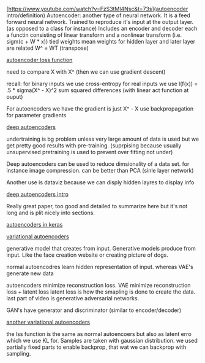 [https://www.youtube.com/watch?v=FzS3tMl4Nsc&t=73s](autoencoder intro/definition)
Autoencoder: another type of neural network. It is a feed forward neural network.
Trained to reproduce it's input at the output layer. (as opposed to a class for instance)
Includes an encoder and decoder each a functin consisting of linear transform and 
a nonlinear transform (i.e. sigm(c + W * x)) 
tied weights mean weights for hidden layer and later layer are related W^ = WT (transpose)

[autoencoder loss function](https://www.youtube.com/watch?v=xTU79Zs4XKY)

need to compare X with X^ (then we can use gradient descent)

recall: for binary inputs we use cross-entropy
for real inputs we use l(f(x)) = .5 * sigma(X^ - X)^2 sum squared differences
	(with linear act function at ouput)

For autoencoders we have the gradient is just X^ - X
	use backpropagation for parameter gradients

[deep autoencoders](https://www.youtube.com/watch?v=z5ZYm_wJ37c)

undertraining is bg problem unless very large amount of data is used
but we get pretty good results with pre-training. (suprpising because usually
unsupervised pretraining is used to prevent over fitting not under)

Deep autoencoders can be used to reduce dimsionality of a data set.
for instance image compression. can be better than PCA (sinle layer network)

Another use is dataviz because we can disply hidden layres to display info

[deep autoencoders intro](https://www.jeremyjordan.me/autoencoders/)

Really great paper, too good and detailed to summarize here but it's not long and is plit nicely into sections.

[autoencoders in keras](https://blog.keras.io/building-autoencoders-in-keras.html)

[variational autoencoders](https://www.youtube.com/watch?v=fcvYpzHmhvA)

generative model that creates from input. Generative models produce from input.
Like the face creation website or creating picture of dogs.

normal autoencodres learn hidden representation of input. whereas VAE's generate new data

autoencoders minimize reconstruction loss. VAE minimize reconstruction loss + latent loss
latent loss is how the smapling is done to create the data.
last part of video is generative adversarial networks.

GAN's have generator and discriminator (similar to encoder/decoder) 

[another variational autoencoders](https://www.youtube.com/watch?v=9zKuYvjFFS8)

the lss function is the same as normal autoencoers but also as latent erro which we use KL
for. Samples are taken with gaussian distribution.
we used partially fixed parts to enable backprop, that wat we can backprop with sampling.
